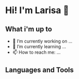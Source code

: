 # Hi! I'm Larisa 👋

## What i'm up to

- 🔭 I’m currently working on ...
- 🌱 I’m currently learning ...
- 📫 How to reach me: ...

## Languages and Tools
